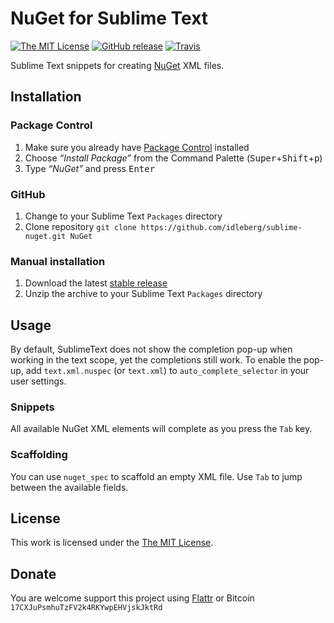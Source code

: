 # NuGet for Sublime Text

[![The MIT License](https://img.shields.io/badge/license-MIT-orange.svg?style=flat-square)](http://opensource.org/licenses/MIT)
[![GitHub release](https://img.shields.io/github/release/idleberg/sublime-nuget.svg?style=flat-square)](https://github.com/idleberg/sublime-nuget/releases)
[![Travis](https://img.shields.io/travis/idleberg/sublime-nuget.svg?style=flat-square)](https://travis-ci.org/idleberg/sublime-nuget)

Sublime Text snippets for creating [NuGet](http://www.nuget.org/) XML files.

## Installation

### Package Control

1. Make sure you already have [Package Control](https://packagecontrol.io/) installed
2. Choose *“Install Package”* from the Command Palette (<kbd>Super</kbd>+<kbd>Shift</kbd>+<kbd>p</kbd>)
3. Type *“NuGet”* and press <kbd>Enter</kbd>

### GitHub

1. Change to your Sublime Text `Packages` directory
2. Clone repository `git clone https://github.com/idleberg/sublime-nuget.git NuGet`

### Manual installation

1. Download the latest [stable release](https://github.com/idleberg/sublime-nuget/releases)
2. Unzip the archive to your Sublime Text `Packages` directory

## Usage

By default, SublimeText does not show the completion pop-up when working in the text scope, yet the completions still work. To enable the pop-up, add `text.xml.nuspec` (or `text.xml`) to `auto_complete_selector` in your user settings.

### Snippets

All available NuGet XML elements will complete as you press the `Tab` key.

### Scaffolding

You can use `nuget_spec` to scaffold an empty XML file. Use `Tab` to jump between the available fields.

## License

This work is licensed under the [The MIT License](LICENSE).

## Donate

You are welcome support this project using [Flattr](https://flattr.com/submit/auto?user_id=idleberg&url=https://github.com/idleberg/sublime-nuget) or Bitcoin `17CXJuPsmhuTzFV2k4RKYwpEHVjskJktRd`
